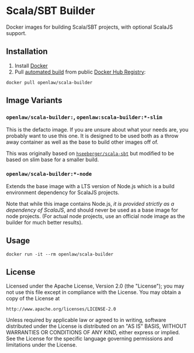 # Scala/SBT Builder

Docker images for building Scala/SBT projects, with optional ScalaJS support.

## Installation 

1. Install [Docker](https://www.docker.com)
2. Pull [automated build](https://hub.docker.com/r/openlaw/scala-builder/) from 
public [Docker Hub Registry](https://registry.hub.docker.com):
```
docker pull openlaw/scala-builder
```

## Image Variants

### `openlaw/scala-builder:`, `openlaw:scala-builder:*-slim`

This is the defacto image. If you are unsure about what your needs are, you
probably want to use this one. It is designed to be used both as a throw away
container as well as the base to build other images off of.

This was originally based on [`hseeberger/scala-sbt`] but modified to be based
on slim base for a smaller build.

[`hseeberger/scala-sbt`]: https://github.com/hseeberger/scala-sbt

### `openlaw/scala-builder:*-node`

Extends the base image with a LTS version of Node.js which is a build
environment dependency for ScalaJS projects.

Note that while this image contains Node.js, *it is provided strictly as a
dependency of ScalaJS*, and should never be used as a base image for node
projects. (For actual node projects, use an official node image as the builder
for much better results).

## Usage ##

```
docker run -it --rm openlaw/scala-builder
```

## License ##

Licensed under the Apache License, Version 2.0 (the "License");
you may not use this file except in compliance with the License.
You may obtain a copy of the License at

    http://www.apache.org/licenses/LICENSE-2.0

Unless required by applicable law or agreed to in writing, software
distributed under the License is distributed on an "AS IS" BASIS,
WITHOUT WARRANTIES OR CONDITIONS OF ANY KIND, either express or implied.
See the License for the specific language governing permissions and
limitations under the License.